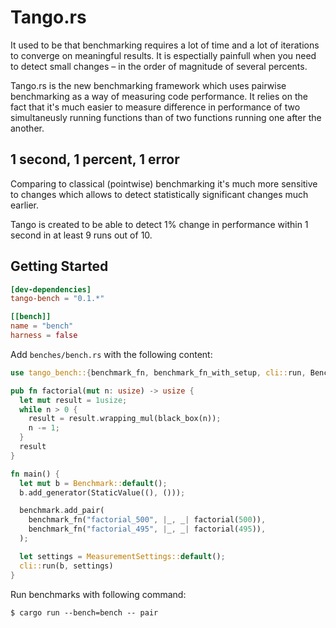 # Tango.rs

It used to be that benchmarking requires a lot of time and a lot of iterations to converge on meaningful results. It is espectially painfull when you need to detect small changes – in the order of magnitude of several percents.

Tango.rs is the new benchmarking framework which uses pairwise benchmarking as a way of measuring code performance. It relies on the fact that it's much easier to measure difference in performance of two simultaneusly running functions than of two functions running one after the another.

## 1 second, 1 percent, 1 error

Comparing to classical (pointwise) benchmarking it's much more sensitive to changes which allows to detect statistically significant changes much earlier.

Tango is created to be able to detect 1% change in performance within 1 second in at least 9 runs out of 10.

## Getting Started

```toml
[dev-dependencies]
tango-bench = "0.1.*"

[[bench]]
name = "bench"
harness = false
```

Add `benches/bench.rs` with the following content:

```rust
use tango_bench::{benchmark_fn, benchmark_fn_with_setup, cli::run, Benchmark, Generator, StaticValue};

pub fn factorial(mut n: usize) -> usize {
  let mut result = 1usize;
  while n > 0 {
    result = result.wrapping_mul(black_box(n));
    n -= 1;
  }
  result
}

fn main() {
  let mut b = Benchmark::default();
  b.add_generator(StaticValue((), ()));

  benchmark.add_pair(
    benchmark_fn("factorial_500", |_, _| factorial(500)),
    benchmark_fn("factorial_495", |_, _| factorial(495)),
  );

  let settings = MeasurementSettings::default();
  cli::run(b, settings)
}
```

Run benchmarks with following command:

```console
$ cargo run --bench=bench -- pair
```
